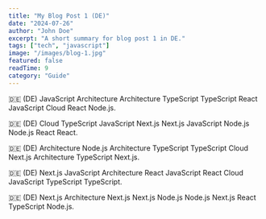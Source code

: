 ```yaml
---
title: "My Blog Post 1 (DE)"
date: "2024-07-26"
author: "John Doe"
excerpt: "A short summary for blog post 1 in DE."
tags: ["tech", "javascript"]
image: "/images/blog-1.jpg"
featured: false
readTime: 9
category: "Guide"
---
```


🇩🇪 (DE) JavaScript Architecture Architecture TypeScript TypeScript React JavaScript Cloud React Node.js.

🇩🇪 (DE) Cloud TypeScript JavaScript Next.js Next.js JavaScript Node.js Node.js React React.

🇩🇪 (DE) Architecture Node.js Architecture TypeScript TypeScript Cloud Next.js Architecture TypeScript Next.js.

🇩🇪 (DE) Next.js JavaScript Architecture React JavaScript React Cloud JavaScript TypeScript TypeScript.

🇩🇪 (DE) Next.js Architecture Next.js Next.js Node.js Node.js Next.js React TypeScript Node.js.
